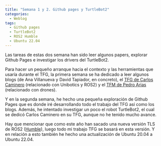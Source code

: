 ```yaml
---
title: "Semana 1 y 2. Github pages y TurtleBot2"
categories:
  - Weblog
tags:
  - Github pages
  - TurtleBot2
  - ROS2 Humble
  - Ubuntu 22.04
---
```


Las tareas de estas dos semana han sido leer algunos papers, explorar Github Pages e investigar los drivers del TurtleBot2.

 

Para hacer un pequeño arranque hacia el contexto y las herramientas que usaría durante el TFG, la primera semana se ha dedicado a leer algunos blogs (de Ana Villanueva y David Tapiador, en concreto), el [TFG de Carlos Caminero](https://gsyc.urjc.es/jmplaza/students/tfg-academy-carlos_caminero-2022.pdf) (relacionado con Unibotics y ROS2) y el [TFM de Pedro Arias](https://gsyc.urjc.es/jmplaza/students/tfm-drones-followperson-pedro_arias-2022.pdf) (relacionado con drones).

Y en la segunda semana, he hecho una pequeña exploración de Github Pages que es donde iré desarrollando todo el trabajo del TFG así como los blogs. Además, he intentado investigar un poco el robot TurtleBot2, el cual se dedicó Carlos Caminero en su TFG, aunque no he tenido mucho avance. 

Hay que mencionar que como este año han sacado una nueva versión TLS de ROS2 ([Humble](https://docs.ros.org/en/foxy/Releases/Release-Humble-Hawksbill.html)), luego todo mi trabajo TFG se basará en esta versión. Y en relación a esto también he hecho una actualización de Ubuntu 20.04 a Ubuntu 22.04.


